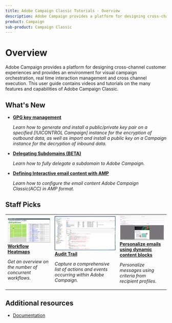 ```yaml
---
title: Adobe Campaign Classic Tutorials - Overview
description: Adobe Campaign provides a platform for designing cross-channel customer experiences and provides an environment for visual campaign orchestration, real time interaction management and cross channel execution. This user guide contains videos and tutorials on the many features and capabilities of Adobe Campaign Standard.
product: Campaign
sub-product: Campaign Classic
---
```


# Overview

Adobe Campaign provides a platform for designing cross-channel customer experiences and provides an environment for visual campaign orchestration, real time interaction management and cross channel execution. This user guide contains videos and tutorials on the many features and capabilities of Adobe Campaign Classic.

## What's New

* **[GPG key management](/help/acc/monitoring-campaign-classic/control-panel/gpg-key-management/gpg-key-management-overview.md)**

    *Learn how to generate and install a public/private key pair on a specified [!UICONTROL Campaign] instance for the encryption of outbound data, as well as import and install a public key on a Campaign instance for the decryption of inbound data.*

* **[Delegating Subdomains (BETA)](/help/acc/monitoring-campaign-classic/control-panel/subdomain-delegation.md)**

    *Learn how to fully delegate a subdomain to Adobe Campaign.*

* **[Defining Interactive email content with AMP](/help/acc/sending-messages/email-channel/defining-interactive-email-content-with-amp.md)**

    *Learn how to configure the email content Adobe Campaign Classic(ACC) in AMP format.*

## Staff Picks

<table>
<tr>
  <td>
    <a href="./monitoring-campaign-classic/workflow-heatmap.md">
      <img alt="Workflow Heatmaps (video)" src="./assets/workflow-heatmap.png"/>
    </a>
    <div>
      <a href="./monitoring-campaign-classic/workflow-heatmap.md">
    <strong>Workflow Heatmaps</strong>
    </a>
    </div>
    <p>
    <em>Get an overview on the number of concurrent workflows.</em>
    <p>
  </td>
   <td>
    <a href="./monitoring-campaign-classic/audit-trail.md">
      <img alt="Audit Trail (video)" src="./assets/acc-audit-trail.png" />
    </a>
    <div>
      <a href="./monitoring-campaign-classic/audit-trail.md">
    <strong>Audit Trail</strong>
    </a>
    </div>
    <p>
    <em>Capture a comprehensive list of actions and events occurring within Adobe Campaign.</em>
    <p>
  </td>
  <td>
    <a href="./sending-messages/email-channel/personalization-with-dynamic-content-blocks.md">
      <img alt="Personalize emails using dynamic content blocks (video)" src="./assets/ACC-Personalization.png" />
    </a>
    <div>
      <a href="./sending-messages/email-channel/personalization-with-dynamic-content-blocks.md">
    <strong>Personalize emails using dynamic content blocks</strong>
    </a>
    </div>
    <p>
    <em>Personalize messages using criteria from recipient profiles. </em>
    <p>
  </td>
</tr>
</table>

## Additional resources

* [Documentation](https://docs.campaign.adobe.com/doc/AC/en/PTF_Starting_with_Adobe_Campaign_About_Adobe_Campaign_Classic.html)
